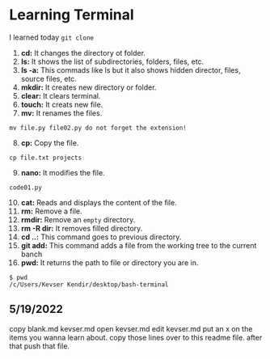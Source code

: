 # Learning Terminal 

I learned today `git clone`

1. **cd:** It changes the directory ot folder.
2. **ls:** It shows the list of subdirectories, folders, files, etc.
3. **ls -a:** This commads like ls but it also shows hidden director, files, source files, etc.
4. **mkdir:** It creates new directory or folder. 
5. **clear:** It clears terminal.
6. **touch:** It creats new file.
7. **mv:** It renames the files.
```
mv file.py file02.py do not forget the extension!
```

8. **cp:** Copy the file.
```
cp file.txt projects
```

9. **nano:** It modifies the file. 
```
code01.py
```

10. **cat:** Reads and displays the content of the file.
11. **rm:** Remove a file.
12. **rmdir:** Remove an `empty` directory.
13. **rm -R dir:** It removes filled directory.
14. **cd ..:** This command goes to previous directory.
15. **git add:** This command adds a file from the working tree to the current banch
16. **pwd:** It returns the path to file or directory you are in.
```  
$ pwd
/c/Users/Kevser Kendir/desktop/bash-terminal
``` 
## 5/19/2022
copy blank.md kevser.md
open kevser.md
edit kevser.md put an x on the items you wanna learn about. 
copy those lines over to this readme file.
after that push that file.  